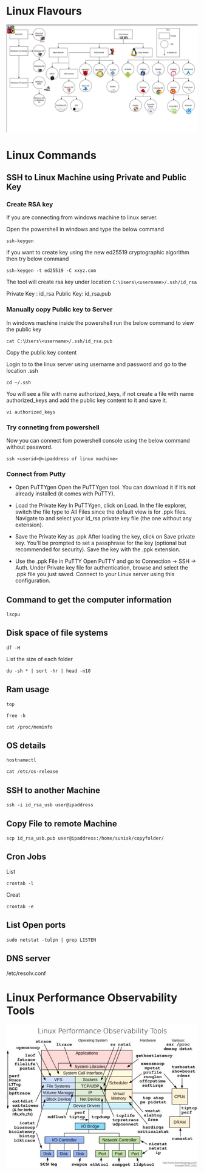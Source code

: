 # Linux Flavours

![image](/images/Linux/linux-flavour.JPG)

# Linux Commands

## SSH to Linux Machine using Private and Public Key

### Create RSA key

If you are connecting from windows machine to linux server.

Open the powershell in windows and type the below command
```
ssh-keygen
```
if you want to create key using the new ed25519 cryptographic algorithm then try below command

```
ssh-keygen -t ed25519 -C xxyz.com
```

The tool will create rsa key under location `C:\Users\<username>/.ssh/id_rsa`

Private Key : id_rsa
Public Key: id_rsa.pub

### Manually copy Public key to Server

In windows machine inside the powershell run the below command to view the public key
```
cat C:\Users\<username>/.ssh/id_rsa.pub
```
Copy the public key content

Login to to the linux server using username and password and go to the location .ssh

```
cd ~/.ssh 
```
You will see a file with name authorized_keys, if not create a file with name  authorized_keys and add the public key content to it and save it.

```
vi authorized_keys
```

### Try conneting from powershell

Now you can connect fom powershell console  using the below command without password.

```
ssh <userid>@<ipaddress of linux machine>
```

### Connect from Putty

- Open PuTTYgen
Open the PuTTYgen tool. You can download it if it’s not already installed (it comes with PuTTY).

- Load the Private Key
In PuTTYgen, click on Load.
In the file explorer, switch the file type to All Files since the default view is for .ppk files.
Navigate to and select your id_rsa private key file (the one without any extension).

- Save the Private Key as .ppk
After loading the key, click on Save private key.
You'll be prompted to set a passphrase for the key (optional but recommended for security).
Save the key with the .ppk extension.

- Use the .ppk File in PuTTY
Open PuTTY and go to Connection → SSH → Auth.
Under Private key file for authentication, browse and select the .ppk file you just saved.
Connect to your Linux server using this configuration.

## Command to get the computer information

```
lscpu
```
## Disk space of file systems

```
df -H
```

List the size of each folder
 
 ```
du -sh * | sort -hr | head -n10
```

## Ram usage
```
top
```

```
free -h
```

```
cat /proc/meminfo
```

## OS details
```
hostnamectl
```
```
cat /etc/os-release
```

## SSH to another Machine

```
ssh -i id_rsa_usb user@ipaddress
```

## Copy File to remote Machine
```
scp id_rsa_usb.pub user@ipaddress:/home/sunisk/copyfolder/
```

## Cron Jobs

List
```
crontab -l
```
Creat
```
crontab -e
```

## List Open ports
```
sudo netstat -tulpn | grep LISTEN
```

## DNS server
 
/etc/resolv.conf

# Linux Performance Observability Tools

![image](/images/Linux/linux-tools.jpg)







